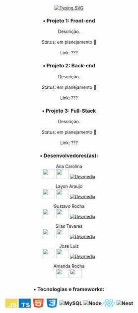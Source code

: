 <div align="center">
<a href="https://git.io/typing-svg"><img src="https://readme-typing-svg.demolab.com?font=Fira+Code&pause=1000&color=F7F7F7&width=435&lines=Sejam+bem-vindos+a+nosso+portif%C3%B3lio!;Abaixo+informa%C3%A7%C3%B5es+sobre+os+projetos" alt="Typing SVG" /></a>
</div>

<h3 align="center">• Projeto 1: Front-end</h3>

<p align="center">Descrição.
<br/>
<br>
Status: em planejamento 📝
</br>
<br>
Link: ???
</br>


<h3 align="center">• Projeto 2: Back-end</h3>

<p align="center">Descrição.
<br/>
<br>
Status: em planejamento 📝
</br>
<br>
Link: ???
</br>


<h3 align="center">• Projeto 3: Full-Stack</h3>

<p align="center">Descrição.
<br/>
<br>
Status: em planejamento 📝
</br>
<br>
Link: ???
</br>
  
<h3 align="center">• Desenvolvedores(as):</h3>
  
  <Grid align="center">
  <p align="center">Ana Carolina 
  <br>
  <a href="https://www.linkedin.com/in/carolina-tavares-71731b21b/" target="_blank"><img src="https://cdn-icons-png.flaticon.com/512/174/174857.png" target="_blank" height="30" width="40"></a>
  <a href="https://www.github.com/anacahrowl" target="_blank"><img src="https://uxwing.com/wp-content/themes/uxwing/download/brands-and-social-media/github-white-icon.png" target="_blank" height="30" width="40"></a>
<a href="https://www.devmedia.com.br/perfil/???"><img alt="Devmedia" height="30" width="40" src="https://www.devmedia.com.br/imagens/fotoscolunistas/_20190416121326.png" target="_blank"><a/>
  </Grid>
  
   <Grid align="center">
   <p align="center">Layon Araujo
   <br>
  <a href="https://www.linkedin.com/in/layon-silva-6a38231b1/" target="_blank"><img src="https://cdn-icons-png.flaticon.com/512/174/174857.png" target="_blank" height="30" width="40"></a>
  <a href="https://github.com/layonss" target="_blank"><img src="https://uxwing.com/wp-content/themes/uxwing/download/brands-and-social-media/github-white-icon.png" target="_blank" height="30" width="40"></a>
<a href="https://www.devmedia.com.br/perfil/layon-silva-de-araujo"><img alt="Devmedia" height="30" width="40" src="https://www.devmedia.com.br/imagens/fotoscolunistas/_20190416121326.png" target="_blank"><a/>
  </Grid>

  <Grid align="center">
  <p align="center">Gustavo Rocha
  <br>
  <a href="https://www.linkedin.com/in/gustvtech/" target="_blank"><img src="https://cdn-icons-png.flaticon.com/512/174/174857.png" target="_blank" height="30" width="40"></a>
  <a href="https://www.github.com/gustvtech" target="_blank"><img src="https://uxwing.com/wp-content/themes/uxwing/download/brands-and-social-media/github-white-icon.png" target="_blank" height="30" width="40"></a>
<a href="https://www.devmedia.com.br/perfil/gustavo-rodrigues-rocha"><img alt="Devmedia" height="30" width="40" src="https://www.devmedia.com.br/imagens/fotoscolunistas/_20190416121326.png" target="_blank"><a/>
  </Grid>
  
   <Grid align="center">
   <p align="center">Silas Tavares
   <br>
  <a href="https://www.linkedin.com/in/tavaressilas/" target="_blank"><img src="https://cdn-icons-png.flaticon.com/512/174/174857.png" target="_blank" height="30" width="40"></a>
  <a href="https://github.com/tavaressilas10" target="_blank"><img src="https://uxwing.com/wp-content/themes/uxwing/download/brands-and-social-media/github-white-icon.png" target="_blank" height="30" width="40"></a>
<a href="https://www.devmedia.com.br/perfil/silas-tavares-maciel"><img alt="Devmedia" height="30" width="40" src="https://www.devmedia.com.br/imagens/fotoscolunistas/_20190416121326.png" target="_blank"><a/>
  </Grid>
  
   <Grid align="center">
   <p align="center">Jose Luiz
   <br>
  <a href="https://www.linkedin.com/in/jose-luiz-santos-a06873136/" target="_blank"><img src="https://cdn-icons-png.flaticon.com/512/174/174857.png" target="_blank" height="30" width="40"></a>
  <a href="https://www.github.com/luizcaboclo" target="_blank"><img src="https://uxwing.com/wp-content/themes/uxwing/download/brands-and-social-media/github-white-icon.png" target="_blank" height="30" width="40"></a>
<a href="https://www.devmedia.com.br/perfil/???"><img alt="Devmedia" height="30" width="40" src="https://www.devmedia.com.br/imagens/fotoscolunistas/_20190416121326.png" target="_blank"><a/>
  </Grid>

  <Grid align="center">
  <p align="center">Amanda Rocha
  <br>
  <a href="https://www.linkedin.com/in/amandarochadev/" target="_blank"><img src="https://cdn-icons-png.flaticon.com/512/174/174857.png" target="_blank" height="30" width="40"></a>
  <a href="https://www.github.com/seugirdorx" target="_blank"><img src="https://uxwing.com/wp-content/themes/uxwing/download/brands-and-social-media/github-white-icon.png" target="_blank" height="30" width="40"></a>
  
  
<h3 align="center">• Tecnologias e frameworks:
  
  <div style="display: inline_block"><br>
 <img align="center" alt="Js" height="30" width="40" src="https://raw.githubusercontent.com/devicons/devicon/master/icons/javascript/javascript-plain.svg">
  <img align="center" alt="Ts" height="30" width="40" src="https://raw.githubusercontent.com/devicons/devicon/master/icons/typescript/typescript-plain.svg">
  <img align="center" alt="HTML" height="30" width="40" src="https://raw.githubusercontent.com/devicons/devicon/master/icons/html5/html5-original.svg">
  <img align="center" alt="CSS" height="30" width="40" src="https://raw.githubusercontent.com/devicons/devicon/master/icons/css3/css3-original.svg">
  <img align="center" alt="MySQL" height="30" width="40" src="https://cdn.jsdelivr.net/gh/devicons/devicon/icons/mysql/mysql-original.svg">
  <img align="center" alt="Node" height="30" width="40" src="https://cdn.jsdelivr.net/gh/devicons/devicon/icons/nodejs/nodejs-original.svg">
  <img align="center" alt="React" height="30" width="40" src="https://raw.githubusercontent.com/devicons/devicon/master/icons/react/react-original.svg">
  <img align="center" alt="Nest" height="30" width="40" src="https://cdn.jsdelivr.net/gh/devicons/devicon@latest/icons/nestjs/nestjs-original.svg">
</div>
